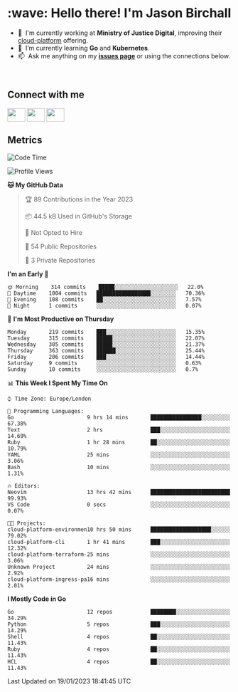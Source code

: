 <h1 align="left" id="jason-title">:wave: Hello there! I'm Jason Birchall</h1>

- :office: &nbsp;I'm currently working at **Ministry of Justice Digital**, improving their [cloud-platform](https://github.com/ministryofjustice/cloud-platform) offering.
- :seedling: &nbsp;I’m currently learning **Go** and **Kubernetes**.
- :mailbox: &nbsp;Ask me anything on my **[issues page]** or using the connections below.


<br>

<h2>Connect with me</h2>
<p>
<a href="https://twitter.com/jsonBirchall" target="blank"><img align="center" src="https://cdn.jsdelivr.net/npm/simple-icons@3.0.1/icons/twitter.svg" alt="" height="30" width="40" /></a>
<a href="https://keybase.io/json0" target="blank"><img align="center" src="https://cdn.jsdelivr.net/npm/simple-icons@3.0.1/icons/keybase.svg" alt="" height="30" width="40" /></a>
<a href="https://www.reddit.com/user/kakorate" target="blank"><img align="center" src="https://cdn.jsdelivr.net/npm/simple-icons@3.0.1/icons/reddit.svg" alt="" height="30" width="40" /></a>
</p>

<h2>Metrics</h2>

<!--START_SECTION:waka-->
![Code Time](http://img.shields.io/badge/Code%20Time-909%20hrs%2032%20mins-blue)

![Profile Views](http://img.shields.io/badge/Profile%20Views-6-blue)

**🐱 My GitHub Data** 

> 🏆 89 Contributions in the Year 2023
 > 
> 📦 44.5 kB Used in GitHub's Storage 
 > 
> 🚫 Not Opted to Hire
 > 
> 📜 54 Public Repositories 
 > 
> 🔑 3 Private Repositories  
 > 
**I'm an Early 🐤** 

```text
🌞 Morning    314 commits    █████░░░░░░░░░░░░░░░░░░░░   22.0% 
🌆 Daytime    1004 commits   █████████████████░░░░░░░░   70.36% 
🌃 Evening    108 commits    ██░░░░░░░░░░░░░░░░░░░░░░░   7.57% 
🌙 Night      1 commits      ░░░░░░░░░░░░░░░░░░░░░░░░░   0.07%

```
📅 **I'm Most Productive on Thursday** 

```text
Monday       219 commits    ███░░░░░░░░░░░░░░░░░░░░░░   15.35% 
Tuesday      315 commits    █████░░░░░░░░░░░░░░░░░░░░   22.07% 
Wednesday    305 commits    █████░░░░░░░░░░░░░░░░░░░░   21.37% 
Thursday     363 commits    ██████░░░░░░░░░░░░░░░░░░░   25.44% 
Friday       206 commits    ███░░░░░░░░░░░░░░░░░░░░░░   14.44% 
Saturday     9 commits      ░░░░░░░░░░░░░░░░░░░░░░░░░   0.63% 
Sunday       10 commits     ░░░░░░░░░░░░░░░░░░░░░░░░░   0.7%

```


📊 **This Week I Spent My Time On** 

```text
⌚︎ Time Zone: Europe/London

💬 Programming Languages: 
Go                       9 hrs 14 mins       ████████████████░░░░░░░░░   67.38% 
Text                     2 hrs               ███░░░░░░░░░░░░░░░░░░░░░░   14.69% 
Ruby                     1 hr 28 mins        ██░░░░░░░░░░░░░░░░░░░░░░░   10.79% 
YAML                     25 mins             ░░░░░░░░░░░░░░░░░░░░░░░░░   3.06% 
Bash                     10 mins             ░░░░░░░░░░░░░░░░░░░░░░░░░   1.31%

🔥 Editors: 
Neovim                   13 hrs 42 mins      █████████████████████████   99.93% 
VS Code                  0 secs              ░░░░░░░░░░░░░░░░░░░░░░░░░   0.07%

🐱‍💻 Projects: 
cloud-platform-environmen10 hrs 50 mins      ███████████████████░░░░░░   79.02% 
cloud-platform-cli       1 hr 41 mins        ███░░░░░░░░░░░░░░░░░░░░░░   12.32% 
cloud-platform-terraform-25 mins             ░░░░░░░░░░░░░░░░░░░░░░░░░   3.06% 
Unknown Project          24 mins             ░░░░░░░░░░░░░░░░░░░░░░░░░   2.92% 
cloud-platform-ingress-pa16 mins             ░░░░░░░░░░░░░░░░░░░░░░░░░   2.01%

```

**I Mostly Code in Go** 

```text
Go                       12 repos            ████████░░░░░░░░░░░░░░░░░   34.29% 
Python                   5 repos             ███░░░░░░░░░░░░░░░░░░░░░░   14.29% 
Shell                    4 repos             ██░░░░░░░░░░░░░░░░░░░░░░░   11.43% 
Ruby                     4 repos             ██░░░░░░░░░░░░░░░░░░░░░░░   11.43% 
HCL                      4 repos             ██░░░░░░░░░░░░░░░░░░░░░░░   11.43%

```



 Last Updated on 19/01/2023 18:41:45 UTC
<!--END_SECTION:waka-->

<!-- links -->

[issues page]: https://github.com/jasonBirchall/jasonBirchall/issues "jasonBirchall/issues"

